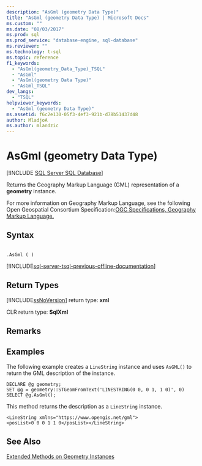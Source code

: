 ```yaml
---
description: "AsGml (geometry Data Type)"
title: "AsGml (geometry Data Type) | Microsoft Docs"
ms.custom: ""
ms.date: "08/03/2017"
ms.prod: sql
ms.prod_service: "database-engine, sql-database"
ms.reviewer: ""
ms.technology: t-sql
ms.topic: reference
f1_keywords: 
  - "AsGml(geometry_Data_Type)_TSQL"
  - "AsGml"
  - "AsGml(geometry Data Type)"
  - "AsGml_TSQL"
dev_langs: 
  - "TSQL"
helpviewer_keywords: 
  - "AsGml (geometry Data Type)"
ms.assetid: f6c2e130-05f3-4ef3-921b-d78b51437d48
author: MladjoA
ms.author: mlandzic 
---
```

# AsGml (geometry Data Type)
[!INCLUDE [SQL Server SQL Database](../../includes/applies-to-version/sql-asdb.md)]

Returns the Geography Markup Language (GML) representation of a **geometry** instance.
  
For more information on Geography Markup Language, see the following Open Geospatial Consortium Specification:[OGC Specifications, Geography Markup Language.](https://go.microsoft.com/fwlink/?LinkId=93629)
  
## Syntax  
  
```  
  
.AsGml ( )  
```  
  
[!INCLUDE[sql-server-tsql-previous-offline-documentation](../../includes/sql-server-tsql-previous-offline-documentation.md)]

## Return Types
 [!INCLUDE[ssNoVersion](../../includes/ssnoversion-md.md)] return type: **xml**  
  
 CLR return type: **SqlXml**  
  
## Remarks  
  
## Examples  
 The following example creates a `LineString` instance and uses `AsGML()` to return the GML description of the instance.  
  
```  
DECLARE @g geometry;  
SET @g = geometry::STGeomFromText('LINESTRING(0 0, 0 1, 1 0)', 0)  
SELECT @g.AsGml();  
```  
  
 This method returns the description as a `LineString` instance.  
  
```  
<LineString xmlns="https://www.opengis.net/gml">  
<posList>0 0 0 1 1 0</posList></LineString>  
```  
  
## See Also  
 [Extended Methods on Geometry Instances](../../t-sql/spatial-geometry/extended-methods-on-geometry-instances.md)  
  
  

